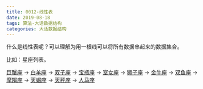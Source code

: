 ```yaml
---
title: 0012-线性表
date: 2019-08-18
tags: 算法-大话数据结构
categories: 大话数据结构
---
```


什么是线性表呢？可以理解为用一根线可以将所有数据串起来的数据集合。

比如：星座列表。

[巨蟹座](https://baike.baidu.com/item/巨蟹座/25908) -> [白羊座](https://baike.baidu.com/item/白羊座/2151709) -> [双子座](https://baike.baidu.com/item/双子座/2535152) -> [宝瓶座](https://baike.baidu.com/item/宝瓶座) -> [室女座](https://baike.baidu.com/item/室女座) -> [狮子座](https://baike.baidu.com/item/狮子座/9897905) -> [金牛座](https://baike.baidu.com/item/金牛座/9442523) -> [双鱼座](https://baike.baidu.com/item/双鱼座/2074740) -> [摩羯座](https://baike.baidu.com/item/摩羯座/25946) -> [天蝎座](https://baike.baidu.com/item/天蝎座/25945) -> [天秤座](https://baike.baidu.com/item/天秤座/25966) -> [人马座](https://baike.baidu.com/item/人马座)



